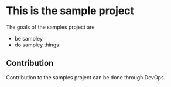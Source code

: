 # This is the sample project 

The goals of the samples project are

* be sampley
* do sampley things

## Contribution 

Contribution to the samples project can be done through DevOps.